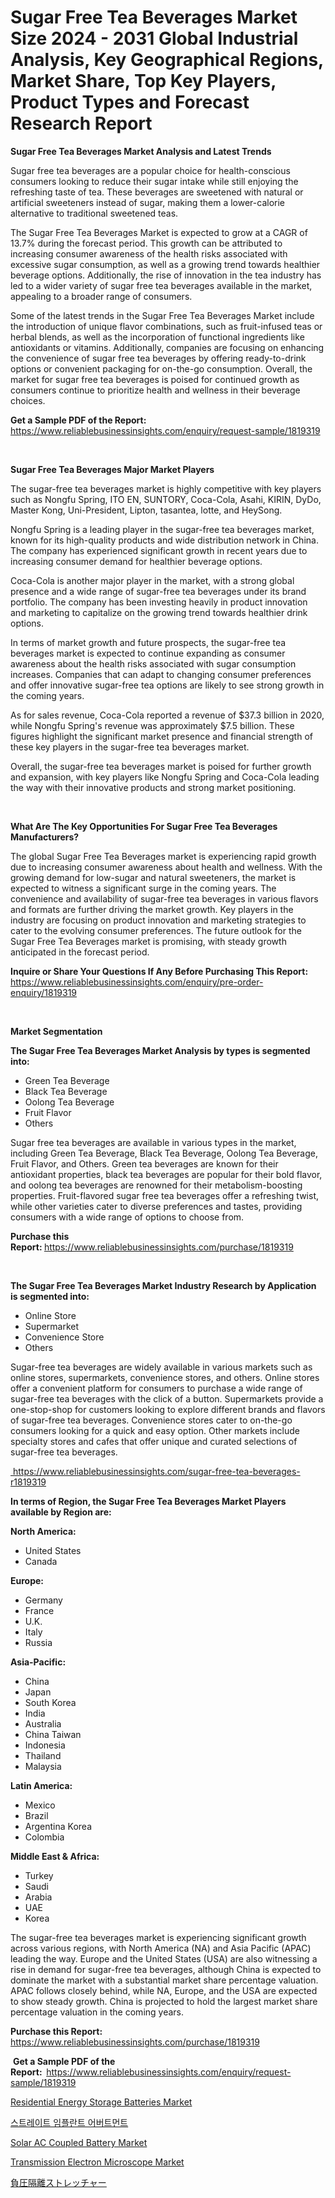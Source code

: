 <p><h1>Sugar Free Tea Beverages Market Size 2024 - 2031 Global Industrial Analysis, Key Geographical Regions, Market Share, Top Key Players, Product Types and Forecast Research Report</h1></p><p><strong>Sugar Free Tea Beverages Market Analysis and Latest Trends</strong></p>
<p><p>Sugar free tea beverages are a popular choice for health-conscious consumers looking to reduce their sugar intake while still enjoying the refreshing taste of tea. These beverages are sweetened with natural or artificial sweeteners instead of sugar, making them a lower-calorie alternative to traditional sweetened teas.</p><p>The Sugar Free Tea Beverages Market is expected to grow at a CAGR of 13.7% during the forecast period. This growth can be attributed to increasing consumer awareness of the health risks associated with excessive sugar consumption, as well as a growing trend towards healthier beverage options. Additionally, the rise of innovation in the tea industry has led to a wider variety of sugar free tea beverages available in the market, appealing to a broader range of consumers.</p><p>Some of the latest trends in the Sugar Free Tea Beverages Market include the introduction of unique flavor combinations, such as fruit-infused teas or herbal blends, as well as the incorporation of functional ingredients like antioxidants or vitamins. Additionally, companies are focusing on enhancing the convenience of sugar free tea beverages by offering ready-to-drink options or convenient packaging for on-the-go consumption. Overall, the market for sugar free tea beverages is poised for continued growth as consumers continue to prioritize health and wellness in their beverage choices.</p></p>
<p><strong>Get a Sample PDF of the Report:&nbsp;</strong> <a href="https://www.reliablebusinessinsights.com/enquiry/request-sample/1819319">https://www.reliablebusinessinsights.com/enquiry/request-sample/1819319</a></p>
<p>&nbsp;</p>
<p><strong>Sugar Free Tea Beverages Major Market Players</strong></p>
<p><p>The sugar-free tea beverages market is highly competitive with key players such as Nongfu Spring, ITO EN, SUNTORY, Coca-Cola, Asahi, KIRIN, DyDo, Master Kong, Uni-President, Lipton, tasantea, lotte, and HeySong. </p><p>Nongfu Spring is a leading player in the sugar-free tea beverages market, known for its high-quality products and wide distribution network in China. The company has experienced significant growth in recent years due to increasing consumer demand for healthier beverage options.</p><p>Coca-Cola is another major player in the market, with a strong global presence and a wide range of sugar-free tea beverages under its brand portfolio. The company has been investing heavily in product innovation and marketing to capitalize on the growing trend towards healthier drink options.</p><p>In terms of market growth and future prospects, the sugar-free tea beverages market is expected to continue expanding as consumer awareness about the health risks associated with sugar consumption increases. Companies that can adapt to changing consumer preferences and offer innovative sugar-free tea options are likely to see strong growth in the coming years.</p><p>As for sales revenue, Coca-Cola reported a revenue of $37.3 billion in 2020, while Nongfu Spring's revenue was approximately $7.5 billion. These figures highlight the significant market presence and financial strength of these key players in the sugar-free tea beverages market. </p><p>Overall, the sugar-free tea beverages market is poised for further growth and expansion, with key players like Nongfu Spring and Coca-Cola leading the way with their innovative products and strong market positioning.</p></p>
<p>&nbsp;</p>
<p><strong>What Are The Key Opportunities For Sugar Free Tea Beverages Manufacturers?</strong></p>
<p><p>The global Sugar Free Tea Beverages market is experiencing rapid growth due to increasing consumer awareness about health and wellness. With the growing demand for low-sugar and natural sweeteners, the market is expected to witness a significant surge in the coming years. The convenience and availability of sugar-free tea beverages in various flavors and formats are further driving the market growth. Key players in the industry are focusing on product innovation and marketing strategies to cater to the evolving consumer preferences. The future outlook for the Sugar Free Tea Beverages market is promising, with steady growth anticipated in the forecast period.</p></p>
<p><strong>Inquire or Share Your Questions If Any Before Purchasing This Report:</strong> <a href="https://www.reliablebusinessinsights.com/enquiry/pre-order-enquiry/1819319">https://www.reliablebusinessinsights.com/enquiry/pre-order-enquiry/1819319</a></p>
<p>&nbsp;</p>
<p><strong>Market Segmentation</strong></p>
<p><strong>The Sugar Free Tea Beverages Market Analysis by types is segmented into:</strong></p>
<p><ul><li>Green Tea Beverage</li><li>Black Tea Beverage</li><li>Oolong Tea Beverage</li><li>Fruit Flavor</li><li>Others</li></ul></p>
<p><p>Sugar free tea beverages are available in various types in the market, including Green Tea Beverage, Black Tea Beverage, Oolong Tea Beverage, Fruit Flavor, and Others. Green tea beverages are known for their antioxidant properties, black tea beverages are popular for their bold flavor, and oolong tea beverages are renowned for their metabolism-boosting properties. Fruit-flavored sugar free tea beverages offer a refreshing twist, while other varieties cater to diverse preferences and tastes, providing consumers with a wide range of options to choose from.</p></p>
<p><strong>Purchase this Report:&nbsp;</strong><a href="https://www.reliablebusinessinsights.com/purchase/1819319">https://www.reliablebusinessinsights.com/purchase/1819319</a></p>
<p>&nbsp;</p>
<p><strong>The Sugar Free Tea Beverages Market Industry Research by Application is segmented into:</strong></p>
<p><ul><li>Online Store</li><li>Supermarket</li><li>Convenience Store</li><li>Others</li></ul></p>
<p><p>Sugar-free tea beverages are widely available in various markets such as online stores, supermarkets, convenience stores, and others. Online stores offer a convenient platform for consumers to purchase a wide range of sugar-free tea beverages with the click of a button. Supermarkets provide a one-stop-shop for customers looking to explore different brands and flavors of sugar-free tea beverages. Convenience stores cater to on-the-go consumers looking for a quick and easy option. Other markets include specialty stores and cafes that offer unique and curated selections of sugar-free tea beverages.</p></p>
<p><a href="https://www.reliablebusinessinsights.com/sugar-free-tea-beverages-r1819319">&nbsp;https://www.reliablebusinessinsights.com/sugar-free-tea-beverages-r1819319</a></p>
<p><strong>In terms of Region, the Sugar Free Tea Beverages Market Players available by Region are:</strong></p>
<p>
    <p> <strong> North America: </strong>
        <ul>
            <li>United States</li>
            <li>Canada</li>
        </ul>
        </p> 
    <p> <strong> Europe: </strong>
        <ul>
            <li>Germany</li>
            <li>France</li>
            <li>U.K.</li>
            <li>Italy</li>
            <li>Russia</li>
        </ul>
        </p> 
    <p> <strong> Asia-Pacific: </strong>
        <ul>
            <li>China</li>
            <li>Japan</li>
            <li>South Korea</li>
            <li>India</li>
            <li>Australia</li>
            <li>China Taiwan</li>
            <li>Indonesia</li>
            <li>Thailand</li>
            <li>Malaysia</li>
        </ul>
        </p> 
    <p> <strong> Latin America: </strong>
        <ul>
            <li>Mexico</li>
            <li>Brazil</li>
            <li>Argentina Korea</li>
            <li>Colombia</li>
        </ul>
        </p> 
    <p> <strong> Middle East & Africa: </strong>
        <ul>
            <li>Turkey</li>
            <li>Saudi</li>
            <li>Arabia</li>
            <li>UAE</li>
            <li>Korea</li>
        </ul>
    </p>
    </p>
<p><p>The sugar-free tea beverages market is experiencing significant growth across various regions, with North America (NA) and Asia Pacific (APAC) leading the way. Europe and the United States (USA) are also witnessing a rise in demand for sugar-free tea beverages, although China is expected to dominate the market with a substantial market share percentage valuation. APAC follows closely behind, while NA, Europe, and the USA are expected to show steady growth. China is projected to hold the largest market share percentage valuation in the coming years.</p></p>
<p><strong>Purchase this Report: </strong><a href="https://www.reliablebusinessinsights.com/purchase/1819319">https://www.reliablebusinessinsights.com/purchase/1819319</a></p>
<p>&nbsp;<strong>Get a Sample PDF of the Report:&nbsp;&nbsp;</strong><a href="https://www.reliablebusinessinsights.com/enquiry/request-sample/1819319">https://www.reliablebusinessinsights.com/enquiry/request-sample/1819319</a></p>
<p><strong></strong></p>
<p><p><a href="https://medium.com/@goldapearce28ryuytr/residential-energy-storage-batteries-market-share-market-analysis-growth-trends-forecasts-for-f40bc1b51a03">Residential Energy Storage Batteries Market</a></p><p><a href="https://github.com/marufmohassin05/Market-Research-Report-List-2/blob/main/427617743185.md">스트레이트 임플란트 어버트먼트</a></p><p><a href="https://medium.com/@thadnader_5170/solar-ac-coupled-battery-market-industry-trends-and-forecast-for-period-from-2024-to-2031-52dfc3a26c4d">Solar AC Coupled Battery Market</a></p><p><a href="https://github.com/donnell4596/Market-Research-Report-List-1/blob/main/transmission-electron-microscope-market.md">Transmission Electron Microscope Market</a></p><p><a href="https://github.com/ddwcuskozol07187/Market-Research-Report-List-3/blob/main/519472033256.md">負圧隔離ストレッチャー</a></p></p>